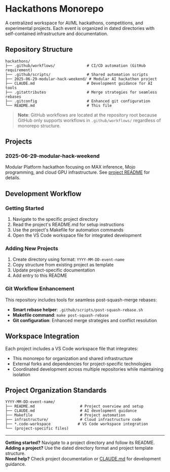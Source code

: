 # Hackathons Monorepo

A centralized workspace for AI/ML hackathons, competitions, and experimental projects. Each event is organized in dated directories with self-contained infrastructure and documentation.

## Repository Structure

```text
hackathons/
├── .github/workflows/              # CI/CD automation (GitHub requirement)
├── .github/scripts/                # Shared automation scripts
├── 2025-06-29-modular-hack-weekend/ # Modular AI hackathon project
├── CLAUDE.md                       # Development guidance for AI tools
├── .gitattributes                  # Merge strategies for seamless rebases
├── .gitconfig                      # Enhanced git configuration
└── README.md                       # This file
```

> **Note**: GitHub workflows are located at the repository root because GitHub only supports workflows in `.github/workflows/` regardless of monorepo structure.

## Projects

### 2025-06-29-modular-hack-weekend
Modular Platform hackathon focusing on MAX inference, Mojo programming, and cloud GPU infrastructure. See [project README](./2025-06-29-modular-hack-weekend/README.md) for details.

## Development Workflow

### Getting Started
1. Navigate to the specific project directory
2. Read the project's README.md for setup instructions
3. Use the project's Makefile for automation commands
4. Open the VS Code workspace file for integrated development

### Adding New Projects
1. Create directory using format: `YYYY-MM-DD-event-name`
2. Copy structure from existing project as template
3. Update project-specific documentation
4. Add entry to this README

### Git Workflow Enhancement
This repository includes tools for seamless post-squash-merge rebases:
- **Smart rebase helper**: `.github/scripts/post-squash-rebase.sh`
- **Makefile command**: `make post-squash-rebase`
- **Git configuration**: Enhanced merge strategies and conflict resolution

## Workspace Integration

Each project includes a VS Code workspace file that integrates:
- This monorepo for organization and shared infrastructure
- External forks and dependencies for project-specific technologies
- Coordinated development across multiple repositories while maintaining isolation

## Project Organization Standards

```text
YYYY-MM-DD-event-name/
├── README.md                    # Project overview and setup
├── CLAUDE.md                    # AI development guidance
├── Makefile                     # Project automation
├── infrastructure/              # Cloud infrastructure code
├── *.code-workspace            # VS Code workspace integration
└── (project-specific files)
```

---

**Getting started?** Navigate to a project directory and follow its README.  
**Adding a project?** Use the dated directory format and project template structure.  
**Need help?** Check project documentation or [CLAUDE.md](./CLAUDE.md) for development guidance.
